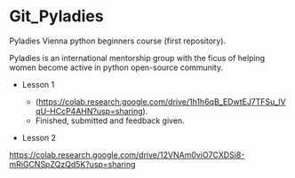# Git_Pyladies

Pyladies Vienna python beginners course (first repository).

Pyladies is an international mentorship group with the ficus of helping women become active in python open-source community.

* Lesson 1

  * (https://colab.research.google.com/drive/1h1h6qB_EDwtEJ7TFSu_lVqU-HCcP4AHN?usp=sharing).
   * Finished, submitted and feedback given.
   
 * Lesson 2

<https://colab.research.google.com/drive/12VNAm0viO7CXDSi8-mRiGCNSpZQzQd5K?usp=sharing>


